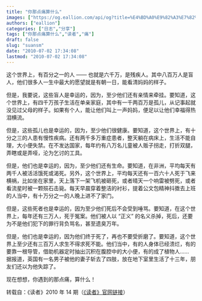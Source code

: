 ```yaml
---
title: "你那点痛算什么"
images: ["https://og.eallion.com/api/og?title=%E4%BD%A0%E9%82%A3%E7%82%B9%E7%97%9B%E7%AE%97%E4%BB%80%E4%B9%88"]
authors: ["eallion"]
categories: ["日志","分享"]
tags: ["你那点痛算什么","读者","痛"]
draft: false
slug: "suansm"
date: "2010-07-02 17:34:08"
lastmod: "2010-07-02 17:34:08"
---
```


这个世界上，有百分之一的人 —— 也就是六千万，是残疾人。其中八百万人是盲人，他们很多人一生中最大的愿望就是有朝一日，能看清妈妈的样子。

但是，我要说，这些盲人是幸运的，因为，至少他们还有亲情来牵挂。要知道，这个世界上，有四千万孩子生活在单亲家庭，其中有一千两百万是孤儿，从记事起就没见过父母的样子。如果有个人，能让他们叫上一声妈妈，便足以让他们幸福得热泪横流。

但是，这些孤儿也是幸运的，因为，至少他们很健康。要知道，这个世界上，有十分之三的人患有慢性疾病。还有两千多万重症患者，整天躺在病床上，生活不能自理，大小便失禁。在不发达国家，每年约有八万名儿童被人贩子拐走，打折双腿，弄瞎或是弄哑，沦为乞讨的工具。

但是，他们也是幸运的，因为，至少他们还有生命。要知道，在非洲，平均每天有两千人被活活饿死或渴死。另外，这个世界上，平均每天还有一百六十人死于飞来横祸，比如坐在家里，天上落下一架飞机被砸死，或者晴天一个响雷被劈死，或者看流星时被一颗殒石击毙。每天早晨穿着整洁的衬衫，提着公文包精神抖擞去上班的人当中，有十万分之一的人晚上进不了家门。

但是，这些死者也是幸运的，因为至少他们死后不会受到唾骂。要知道，在这个世界上，每年还有三万人，死于冤案。他们被人以 “正义” 的名义杀掉，死后，还要为不是他们犯下的罪行背负骂名，甚至遗臭万年。

但是，他们也是幸运的，因为他们终于死了，再也不要受折磨了。要知道，这个世界上至少还有三百万人求生不得求死不能。他们当中，有的人身体已经溃烂，有的要靠一根导管，借助机器定时抽出沉积在腹腔中的大小便，有的成了植物人…… 据报道，英国有一名男子被他的妻子斩去了四肢，放在地下室里生活了十三年，朋友们还以为他失踪了。

现在想想，你遇到的那点痛，算什么！

转载自：《读者》2010 年 14 期（[《读者》官网链接](http://www.duzhe.com/periodicals/periodicalsdetail.jsp?id=1580&nodeid=256&pubcompanyid=48&siteid=2)）
